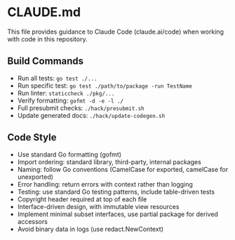 # CLAUDE.md

This file provides guidance to Claude Code (claude.ai/code) when working with code in this repository.

## Build Commands
- Run all tests: `go test ./...`
- Run specific test: `go test ./path/to/package -run TestName`
- Run linter: `staticcheck ./pkg/...`
- Verify formatting: `gofmt -d -e -l ./`
- Full presubmit checks: `./hack/presubmit.sh`
- Update generated docs: `./hack/update-codegen.sh`

## Code Style
- Use standard Go formatting (gofmt)
- Import ordering: standard library, third-party, internal packages
- Naming: follow Go conventions (CamelCase for exported, camelCase for unexported)
- Error handling: return errors with context rather than logging
- Testing: use standard Go testing patterns, include table-driven tests
- Copyright header required at top of each file
- Interface-driven design, with immutable view resources
- Implement minimal subset interfaces, use partial package for derived accessors
- Avoid binary data in logs (use redact.NewContext)
